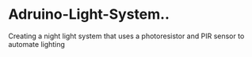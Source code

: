 # Adruino-Light-System..
Creating a night light system that uses a photoresistor and PIR sensor to automate lighting

